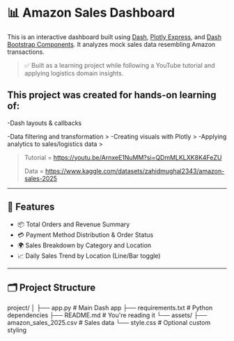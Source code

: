 # 📊 Amazon Sales Dashboard

This is an interactive dashboard built using [Dash](https://dash.plotly.com/), [Plotly Express](https://plotly.com/python/plotly-express/), and [Dash Bootstrap Components](https://dash-bootstrap-components.opensource.faculty.ai/). It analyzes mock sales data resembling Amazon transactions.

> ✅ Built as a learning project while following a YouTube tutorial and applying logistics domain insights.

## This project was created for hands-on learning of:

-Dash layouts & callbacks
>
-Data filtering and transformation >
-Creating visuals with Plotly >
-Applying analytics to sales/logistics data >

> Tutorial = https://youtu.be/ArnxeE1NuMM?si=QDmMLKLXK8K4FeZU
> 
> Data = https://www.kaggle.com/datasets/zahidmughal2343/amazon-sales-2025

---

## 🎯 Features

- 📦 Total Orders and Revenue Summary
- 💳 Payment Method Distribution & Order Status
- 🌍 Sales Breakdown by Category and Location
- 📈 Daily Sales Trend by Location (Line/Bar toggle)

---

## 🗂️ Project Structure

project/
│
├── app.py # Main Dash app
├── requirements.txt # Python dependencies
├── README.md # You're reading it
└── assets/
├── amazon_sales_2025.csv # Sales data
└── style.css # Optional custom styling
